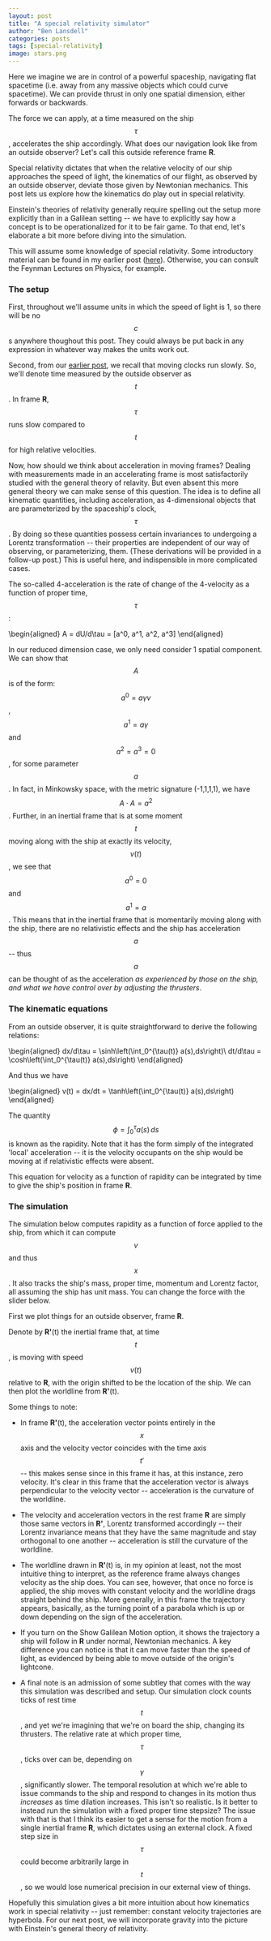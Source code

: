 ```yaml
---
layout: post
title: "A special relativity simulator"
author: "Ben Lansdell"
categories: posts
tags: [special-relativity]
image: stars.png
---
```


Here we imagine we are in control of a powerful spaceship, navigating flat spacetime (i.e. away from any massive objects which could curve spacetime). We can provide thrust in only one spatial dimension, either forwards or backwards. 

The force we can apply, at a time measured on the ship $$\tau$$, accelerates the ship accordingly. What does our navigation look like from an outside observer? Let's call this outside reference frame **R**.

Special relativity dictates that when the relative velocity of our ship approaches the speed of light, the kinematics of our flight, as observed by an outside observer, deviate those given by Newtonian mechanics. This post lets us explore how the kinematics do play out in special relativity. 

Einstein's theories of relativity generally require spelling out the setup more explicitly than in a Galilean setting -- we have to explicitly say how a concept is to be operationalized for it to be fair game. To that end, let's elaborate a bit more before diving into the simulation. 

This will assume some knowledge of special relativity. Some introductory material can be found in my earlier post ([here](https://benlansdell.github.io/expositions/posts/minkowsky.html)). Otherwise, you can consult the Feynman Lectures on Physics, for example. 

### The setup

First, throughout we'll assume units in which the speed of light is 1, so there will be no $$c$$s anywhere thoughout this post. They could always be put back in any expression in whatever way makes the units work out.

Second, from our [earlier post](https://benlansdell.github.io/expositions/posts/minkowsky.html), we recall that moving clocks run slowly. So, we'll denote time measured by the outside observer as $$t$$. In frame **R**, $$\tau$$ runs slow compared to $$t$$ for high relative velocities. 

Now, how should we think about acceleration in moving frames? Dealing with measurements made in an accelerating frame is most satisfactorily studied with the general theory of relavity. But even absent this more general theory we can make sense of this question. The idea is to define all kinematic quantities, including acceleration, as 4-dimensional objects that are parameterized by the spaceship's clock, $$\tau$$. By doing so these quantities possess certain invariances to undergoing a Lorentz transformation -- their properties are independent of our way of observing, or parameterizing, them. (These derivations will be provided in a follow-up post.) This is useful here, and indispensible in more complicated cases.

The so-called 4-acceleration is the rate of change of the 4-velocity as a function of proper time, $$\tau$$:

\begin{aligned}
A = dU/d\tau = [a^0, a^1, a^2, a^3]
\end{aligned}


In our reduced dimension case, we only need consider 1 spatial component. We can show that $$A$$ is of the form: $$a^0 = a\gamma v$$, $$a^1 = a\gamma$$ and $$a^2 = a^3 = 0$$, for some parameter $$a$$. In fact, in Minkowsky space, with the metric signature (-1,1,1,1), we have $$A\cdot A = a^2$$. Further, in an inertial frame that is at some moment $$t$$ moving along with the ship at exactly its velocity, $$v(t)$$, we see that $$a^0 = 0$$ and $$a^1 = a$$. This means that in the inertial frame that is momentarily moving along with the ship, there are no relativistic effects and the ship has acceleration $$a$$ -- thus $$a$$ can be thought of as the acceleration _as experienced by those on the ship, and what we have control over by adjusting the thrusters_. 

### The kinematic equations

From an outside observer, it is quite straightforward to derive the following relations:

\begin{aligned}
dx/d\tau = \sinh\left(\int_0^{\tau(t)} a(s)\,ds\right)\\
dt/d\tau = \cosh\left(\int_0^{\tau(t)} a(s)\,ds\right)
\end{aligned}


And thus we have

\begin{aligned}
v(t) = dx/dt = \tanh\left(\int_0^{\tau(t)} a(s)\,ds\right)
\end{aligned}


The quantity $$\phi = \int_0^\tau a(s)\,ds$$ is known as the rapidity. Note that it has the form simply of the integrated 'local' acceleration -- it is the velocity occupants on the ship would be moving at if relativistic effects were absent.

This equation for velocity as a function of rapidity can be integrated by time to give the ship's position in frame **R**.

### The simulation

The simulation below computes rapidity as a function of force applied to the ship, from which it can compute $$v$$ and thus $$x$$. It also tracks the ship's mass, proper time, momentum and Lorentz factor, all assuming the ship has unit mass. You can change the force with the slider below.

First we plot things for an outside observer, frame **R**.

<div id="observablehq-viewof-options-8839b668"></div>
<div id="observablehq-viewof-reset_widget-8839b668"></div>
<div id="observablehq-rest_frame-8839b668"></div>
<div id="observablehq-speedControl-8839b668"></div>
<div id="observablehq-Force-8839b668"></div>
<div id="observablehq-stats-8839b668"></div>

<script type="module">
import {Runtime, Inspector} from "https://cdn.jsdelivr.net/npm/@observablehq/runtime@4/dist/runtime.js";
import define from "https://api.observablehq.com/@benlansdell/a-special-relativity-simulator.js?v=3";
new Runtime().module(define, name => {
  if (name === "viewof options") return new Inspector(document.querySelector("#observablehq-viewof-options-8839b668"));
  if (name === "viewof reset_widget") return new Inspector(document.querySelector("#observablehq-viewof-reset_widget-8839b668"));
  if (name === "rest_frame") return new Inspector(document.querySelector("#observablehq-rest_frame-8839b668"));
  if (name === "speedControl") return new Inspector(document.querySelector("#observablehq-speedControl-8839b668"));
  if (name === "Force") return new Inspector(document.querySelector("#observablehq-Force-8839b668"));
  if (name === "stats") return new Inspector(document.querySelector("#observablehq-stats-8839b668"));
  return ["plot_rest_frame","state","a","t","tau","p","x","rapidity","p_g","x_g","v_g","plot_moving_frame","v","moving_frame","m_x_func","m_t_func","gamma","mass","energy"].includes(name);
});
</script>

Denote by **R'**(t) the inertial frame that, at time $$t$$, is moving with speed $$v(t)$$ relative to **R**, with the origin shifted to be the location of the ship. We can then plot the worldline from **R'**(t). 

<div id="observablehq-moving_frame-39a30556"></div>

<script type="module">
import {Runtime, Inspector} from "https://cdn.jsdelivr.net/npm/@observablehq/runtime@4/dist/runtime.js";
import define from "https://api.observablehq.com/@benlansdell/a-special-relativity-simulator.js?v=3";
new Runtime().module(define, name => {
  if (name === "moving_frame") return new Inspector(document.querySelector("#observablehq-moving_frame-39a30556"));
});
</script>

Some things to note:

* In frame **R'**(t), the acceleration vector points entirely in the $$x$$ axis and the velocity vector coincides with the time axis $$t'$$ -- this makes sense since in this frame it has, at this instance, zero velocity. It's clear in this frame that the acceleration vector is always perpendicular to the velocity vector -- acceleration is the curvature of the worldline.

* The velocity and acceleration vectors in the rest frame **R** are simply those same vectors in **R'**, Lorentz transformed accordingly -- their Lorentz invariance means that they have the same magnitude and stay orthogonal to one another -- acceleration is still the curvature of the worldline. 

* The worldline drawn in **R'**(t) is, in my opinion at least, not the most intuitive thing to interpret, as the reference frame always changes velocity as the ship does. You can see, however, that once no force is applied, the ship moves with constant velocity and the worldline drags straight behind the ship. More generally, in this frame the trajectory appears, basically, as the turning point of a parabola which is up or down depending on the sign of the acceleration.

* If you turn on the Show Galilean Motion option, it shows the trajectory a ship will follow in **R** under normal, Newtonian mechanics. A key difference you can notice is that it can move faster than the speed of light, as evidenced by being able to move outside of the origin's lightcone. 

* A final note is an admission of some subtley that comes with the way this simulation was described and setup. Our simulation clock counts ticks of rest time $$t$$, and yet we're imagining that we're on board the ship, changing its thrusters. The relative rate at which proper time, $$\tau$$, ticks over can be, depending on $$\gamma$$, significantly slower. The temporal resolution at which we're able to issue commands to the ship and respond to changes in its motion thus _increases_ as time dilation increases. This isn't so realistic. Is it better to instead run the simulation with a fixed proper time stepsize? The issue with that is that I think its easier to get a sense for the motion from a single inertial frame **R**, which dictates using an external clock. A fixed step size in $$\tau$$ could become arbitrarily large in $$t$$, so we would lose numerical precision in our external view of things.

Hopefully this simulation gives a bit more intuition about how kinematics work in special relativity -- just remember: constant velocity trajectories are hyperbola. For our next post, we will incorporate gravity into the picture with Einstein's general theory of relativity.
